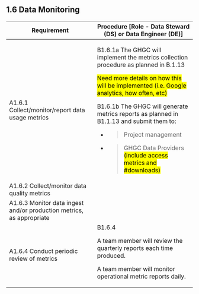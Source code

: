 **1.6 Data Monitoring**
-------------------

<table>
<thead>
<tr class="header">
<th><strong>Requirement</strong></th>
<th><strong>Procedure</strong> [Role - Data Steward (DS) or Data Engineer (DE)]</th>
</tr>
</thead>
<tbody>
<tr class="odd">
<td>A1.6.1 Collect/monitor/report data usage metrics</td>
<td><p>B1.6.1a The GHGC will implement the metrics collection procedure as planned in B.1.13</p>
<p><mark>Need more details on how this will be implemented (i.e. Google analytics, how often, etc)
</ark></p>
<p>B1.6.1b The GHGC will generate metrics reports as planned in B1.1.13  and submit them to:</p><ul><li><blockquote><p>Project management</p></blockquote></li><li><blockquote><p>GHGC Data Providers <mark>(include access metrics and #downloads)</mark></p></blockquote></li></ul></td>
</tr>
<tr class="even">
<td>A1.6.2 Collect/monitor data quality metrics</td>
<td></td>
</tr>
<tr class="odd">
<td>A1.6.3 Monitor data ingest and/or production metrics, as appropriate</td>
<td></td>
</tr>
<tr class="even">
<td>A1.6.4 Conduct periodic review of metrics</td>
<td>B1.6.4 <p>A team member will review the quarterly reports each time produced.
</p><p>A team member will monitor operational metric reports daily.
</p>
</td>
</tr>
</tbody>
</table>
